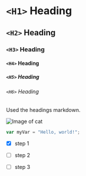 # `<H1>` Heading
## `<H2>` Heading
### `<H3>` Heading
#### `<H4>` Heading
##### `<H5>` Heading
###### `<H6>` Heading

Used the headings markdown.

![Image of cat](https://upload.wikimedia.org/wikipedia/commons/thumb/1/15/Cat_August_2010-4.jpg/1280px-Cat_August_2010-4.jpg)

``` javascript
var myVar = "Hello, world!";
```

- [x] step 1
- [ ] step 2
- [ ] step 3

